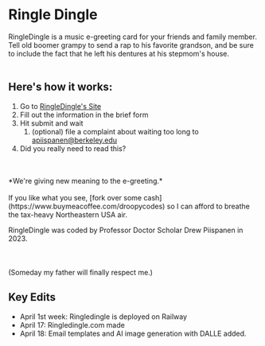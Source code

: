 # Ringle Dingle
RingleDingle is a music e-greeting card for your friends and family member. Tell old boomer grampy to send a rap to his favorite grandson, and be sure to include the fact that he left his dentures at his stepmom's house. 
<br><br> 

## Here's how it works:
1. Go to [RingleDingle's Site](https://ringledingle.up.railway.app/)
2. Fill out the information in the brief form
3. Hit submit and wait
   1. (optional) file a complaint about waiting too long to apiispanen@berkeley.edu
4. Did you really need to read this?

<br>
<br>
*We're giving new meaning to the e-greeting.*
<br><br>
If you like what you see, [fork over some cash](https://www.buymeacoffee.com/droopycodes) so I can afford to breathe the tax-heavy Northeastern USA air.

RingleDingle was coded by Professor Doctor Scholar Drew Piispanen in 2023.<br><br><br><br>(Someday my father will finally respect me.)


## Key Edits
- April 1st week: Ringledingle is deployed on Railway
- April 17: Ringledingle.com made
- April 18: Email templates and AI image generation with DALLE added.